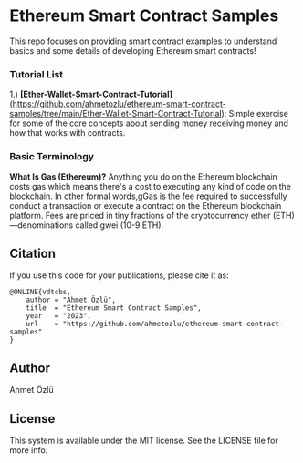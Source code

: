 # Ethereum Smart Contract Samples
This repo focuses on providing smart contract examples to understand basics and some details of developing Ethereum smart contracts!

### Tutorial List

1.) **[Ether-Wallet-Smart-Contract-Tutorial]**(https://github.com/ahmetozlu/ethereum-smart-contract-samples/tree/main/Ether-Wallet-Smart-Contract-Tutorial): Simple exercise for some of the core concepts about sending money receiving money and how that works with contracts.

### Basic Terminology
**What Is Gas (Ethereum)?**
Anything you do on the Ethereum blockchain costs gas which means there's a cost to executing any kind of code on the blockchain. In other formal words,gGas is the fee required to successfully conduct a transaction or execute a contract on the Ethereum blockchain platform. Fees are priced in tiny fractions of the cryptocurrency ether (ETH)—denominations called gwei (10-9 ETH).

## Citation
If you use this code for your publications, please cite it as:

    @ONLINE{vdtcbs,
        author = "Ahmet Özlü",
        title  = "Ethereum Smart Contract Samples",
        year   = "2023",
        url    = "https://github.com/ahmetozlu/ethereum-smart-contract-samples"
    }


## Author
Ahmet Özlü

## License
This system is available under the MIT license. See the LICENSE file for more info.
